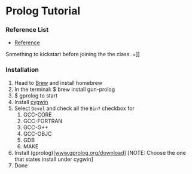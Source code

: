 # Prolog Tutorial

### Reference List
- [Reference](https://www.youtube.com/watch?v=SykxWpFwMGs)

Something to kickstart before joining the the class. =]]

### Installation
1. Head to [Brew](brew.sh) and install homebrew
2. In the terminal: $ brew install gun-prolog
3. $ gprolog to start
4. Install [cygwin](cygwin.com/install.html)
5. Select `Devel` and check all the `Bin?` checkbox for
   1. GCC-CORE
   2. GCC-FORTRAN
   3. GCC-G++
   4. GCC-OBJC
   5. GDB
   6. MAKE
6. Install (gprolog)[www.gprolog.org/download] [NOTE: Choose the one that states install under cygwin]
7. Done